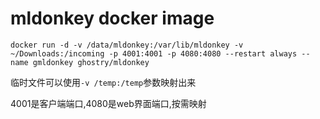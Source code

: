 # mldonkey docker image

    docker run -d -v /data/mldonkey:/var/lib/mldonkey -v ~/Downloads:/incoming -p 4001:4001 -p 4080:4080 --restart always --name gmldonkey ghostry/mldonkey

临时文件可以使用`-v /temp:/temp`参数映射出来

4001是客户端端口,4080是web界面端口,按需映射